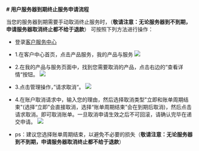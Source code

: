<!-- --- tag: faq 服务器到期终止 独立服务器 客户中心 -->
<!-- --- title:  用户服务器到期终止服务申请流程 -->
**# 用户服务器到期终止服务申请流程**

当您的服务器到期需要手动取消终止服务时，（**敬请注意：无论服务器到不到期，申请服务器取消终止都不给于退款**）
可按照下列方法进行操作：

*  登录[客户服务中心](http://portal.51hosting.com/clientarea.php)

* 1.在客户中心首页，点击产品服务，我的产品与服务
![](http://chuantu.biz/t2/22/1451366429x-1376440231.png)

* 2.在我的产品与服务页面中，找到您需要取消的产品，点击右边的“查看详情“按钮。
![](http://chuantu.biz/t2/22/1451366517x-1566638319.png)

* 3.点击管理操作，”请求取消“。
![](http://chuantu.biz/t2/22/1451366549x-1566638319.png)

* 4.在账户取消请求中，输入您的理由，然后选择取消类型"立即和账单周期结束"(选择“立即”会直接取消，选择“账单周期结束”会在到期后取消)，然后点击请求取消。即可取消账单。一旦取消申请生效之后不可回滚，请确认完毕在递交申请。
![](http://chuantu.biz/t2/22/1451366595x-1566638319.png)

* ps：建议您选择账单周期结束，以避免不必要的损失（**敬请注意：无论服务器到不到期，申请服务器取消终止都不给于退款**）